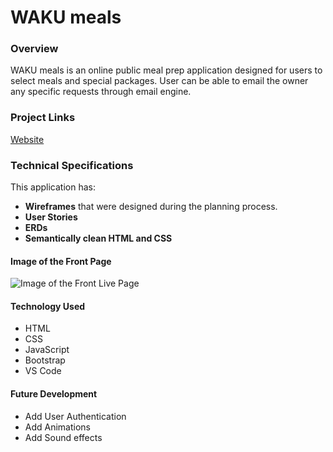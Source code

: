 # WAKU meals

### Overview
WAKU meals is an online public meal prep application designed for users to select meals and special packages. User can be able to email the owner any specific requests through email engine. 

### Project Links

[Website](https://www.wakumeals.com/)


### Technical Specifications

This application has:

* **Wireframes** that were designed during the planning process.
* **User Stories**
* **ERDs**
* **Semantically clean HTML and CSS**


#### Image of the Front Page
![Image of the Front Live Page](https://scontent.fatl1-2.fna.fbcdn.net/v/t1.0-9/69118023_10156759741119624_9103288840067481600_o.jpg?_nc_cat=106&_nc_oc=AQlGtzs5NRkiUNDeCfZMqsotVdvg9cm7Voun6_x5kdA6iivzPHdSzLirVIqrYPPOBvlziSVVKWK40dS5617n71MO&_nc_ht=scontent.fatl1-2.fna&oh=22bd7935e1f8e82d1152e4d7400efa68&oe=5E2E7C9B)


#### Technology Used
- HTML
- CSS
- JavaScript
- Bootstrap
- VS Code

#### Future Development
- Add User Authentication
- Add Animations
- Add Sound effects


